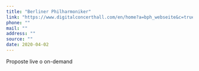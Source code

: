 ```yaml
---
title: "Berliner Philharmoniker"
link: "https://www.digitalconcerthall.com/en/home?a=bph_webseite&c=true"
phone: ""
mail: ""
address: ""
source: ""
date: 2020-04-02
---
```


Proposte live o on-demand
